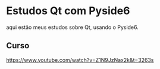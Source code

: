 # Estudos Qt com Pyside6

aqui estão meus estudos sobre Qt, usando o Pyside6.

## Curso

https://www.youtube.com/watch?v=Z1N9JzNax2k&t=3263s
